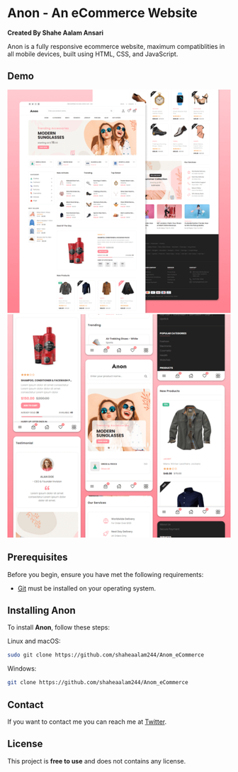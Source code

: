 # Anon - An eCommerce Website

**Created By Shahe Aalam Ansari**

Anon is a fully responsive ecommerce website, maximum compatiblities in all mobile devices, built using HTML, CSS, and JavaScript.

## Demo

![Anon Desktop Demo](./website-demo-image/desktop.png "Desktop Demo")
![Anon Mobile Demo](./website-demo-image/mobile.png "Mobile Demo")

## Prerequisites

Before you begin, ensure you have met the following requirements:

* [Git](https://git-scm.com/downloads "Download Git") must be installed on your operating system.

## Installing Anon

To install **Anon**, follow these steps:

Linux and macOS:

```bash
sudo git clone https://github.com/shaheaalam244/Anom_eCommerce
```

Windows:

```bash
git clone https://github.com/shaheaalam244/Anom_eCommerce
```

## Contact

If you want to contact me you can reach me at [Twitter](https://x.com/shaheaalam244).

## License

This project is **free to use** and does not contains any license.
